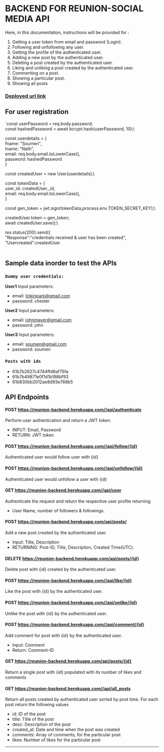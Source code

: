 # BACKEND FOR REUNION-SOCIAL MEDIA API

Here, in this documentation, instructions will be provided for :
1) Getting a user token from email and password (Login).
2) Following and unfollowing any user.
3) Getting the profile of the authenticated user.
4) Adding a new post by the authenticated user.
5) Deleting a post created by the authenticated user.
6) Liking and unliking a post created by the authenticated user.
7) Commenting on a post.
8) Showing a particular post.
9) Showing all posts


### [Deployed url link]( https://reunion-backend.herokuapp.com)

## For user registration 

`const userPassword = req.body.password;\
const hashedPassword = await bcrypt.hash(userPassword, 10);\

<!--  console.log(req.body);
 console.log( hashedPassword ); -->
            

const userdetails = {\
            fname: "Soumen",\
            lname: "Nath",\
            email: req.body.email.toLowerCase(),\
            password: hashedPassword\
        }

const createdUser = new User(userdetails);\

const tokenData = {\
            user_id: createdUser._id,\
            email: req.body.email.toLowerCase(),\
        }

const gen_token =  jwt.sign(tokenData,process.env.TOKEN_SECRET_KEY);\
<!-- console.log("jwt token: " + gen_token); -->

createdUser.token = gen_token;\
await createdUser.save();\
        

res.status(200).send({\
    "Response":"credentials received & user has been created",\
    "Usercreated":createdUser\
`

## Sample data inorder to test the APIs

### `Dummy user credentials:`
**User1**
Input parameters:
- email: linkinpark@gmail.com
- password: chester

**User2**
Input parameters:
- email: johnmayer@gmail.com
- password: john

**User3**
Input parameters:
- email: soumen@gmail.com
- password: soumen

### `Posts with ids`
- 61b7b2627c4744ffd6af75fa
- 61b7b49871e0f1d1b198bf93
- 61b830bb2012ae8d93e768b5


## API Endpoints

#### POST https://reunion-backend.herokuapp.com//api/authenticate

 Perform user authentication and return a JWT token.
- INPUT: Email, Password
- RETURN: JWT token
    
   
    
####  POST https://reunion-backend.herokuapp.com//api/follow/{id} 
Authenticated user would follow user with {id}

#### POST https://reunion-backend.herokuapp.com//api/unfollow/{id} 
Authenticated user would unfollow a user with {id}

####  GET https://reunion-backend.herokuapp.com//api/user 
 Authenticate the request and return the respective user profile returning 
- User Name, number of followers & followings.

####  POST https://reunion-backend.herokuapp.com/api/posts/ 
Add a new post created by the authenticated user.
- Input: Title, Description
- RETURNING: Post-ID, Title, Description, Created Time(UTC).

####  DELETE https://reunion-backend.herokuapp.com/api/posts/{id} 
Delete post with {id} created by the authenticated user.

####  POST https://reunion-backend.herokuapp.com//api/like/{id} 
Like the post with {id} by the authenticated user.

####  POST https://reunion-backend.herokuapp.com//api/unlike/{id} 
Unlike the post with {id} by the authenticated user.

####  POST https://reunion-backend.herokuapp.com//api/comment/{id} 
Add comment for post with {id} by the authenticated user.
- Input: Comment
- Return: Comment-ID

####  GET https://reunion-backend.herokuapp.com/api/posts/{id} 
Return a single post with {id} populated with its number of likes and comments

####  GET https://reunion-backend.herokuapp.com//api/all_posts 
Return all posts created by authenticated user sorted by post time.
For each post return the following values
- id: ID of the post
- title: Title of the post
- desc: Description of the post
- created_at: Date and time when the post was created
- comments: Array of comments, for the particular post
- likes: Number of likes for the particular post


--------------------------------------------------------------------